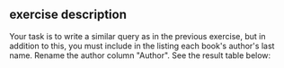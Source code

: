 ## exercise description
Your task is to write a similar query as in the previous exercise, but in addition to this, you must include in the listing each book's author's last name. Rename the author column "Author". See the result table below: 